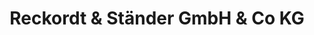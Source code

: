 ---
title: "Reckordt & Ständer GmbH & Co KG"
url: /herzebrock-clarholz/reckordt-und-staender-gmbh-und-co-kg/
shop: Autowerkstatt
---